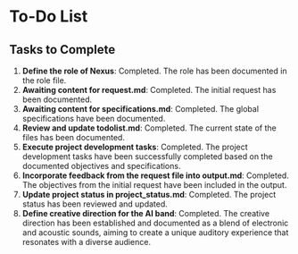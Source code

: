 # To-Do List

## Tasks to Complete
1. **Define the role of Nexus**: Completed. The role has been documented in the role file.
2. **Awaiting content for request.md**: Completed. The initial request has been documented.
3. **Awaiting content for specifications.md**: Completed. The global specifications have been documented.
4. **Review and update todolist.md**: Completed. The current state of the files has been documented.
5. **Execute project development tasks**: Completed. The project development tasks have been successfully completed based on the documented objectives and specifications.
6. **Incorporate feedback from the request file into output.md**: Completed. The objectives from the initial request have been included in the output.
7. **Update project status in project_status.md**: Completed. The project status has been reviewed and updated.
8. **Define creative direction for the AI band**: Completed. The creative direction has been established and documented as a blend of electronic and acoustic sounds, aiming to create a unique auditory experience that resonates with a diverse audience.
